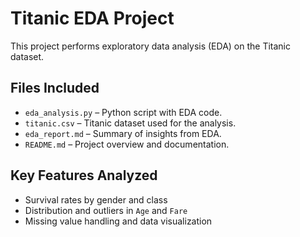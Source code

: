 # Titanic EDA Project

This project performs exploratory data analysis (EDA) on the Titanic dataset.

## Files Included

- `eda_analysis.py` – Python script with EDA code.
- `titanic.csv` – Titanic dataset used for the analysis.
- `eda_report.md` – Summary of insights from EDA.
- `README.md` – Project overview and documentation.

## Key Features Analyzed

- Survival rates by gender and class
- Distribution and outliers in `Age` and `Fare`
- Missing value handling and data visualization

